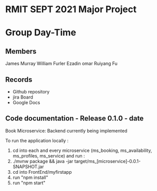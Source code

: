# RMIT SEPT 2021 Major Project

# Group Day-Time

## Members
James Murray
William Furler
Ezadin omar
Ruiyang Fu

## Records

* Github repository 
* jira Board 
* Google Docs 

	
## Code documentation - Release 0.1.0 - date
Book Microservice: Backend currently being implemented
  

To run the application locally : 
1) cd into each and every microservice (ms_booking, ms_availability, ms_profiles, ms_service) and run :
2) ./mvnw package && java -jar target/ms_[microservice]-0.0.1-SNAPSHOT.jar
3) cd into FrontEnd/myfirstapp
4) run "npm install"
5) run "npm start"




